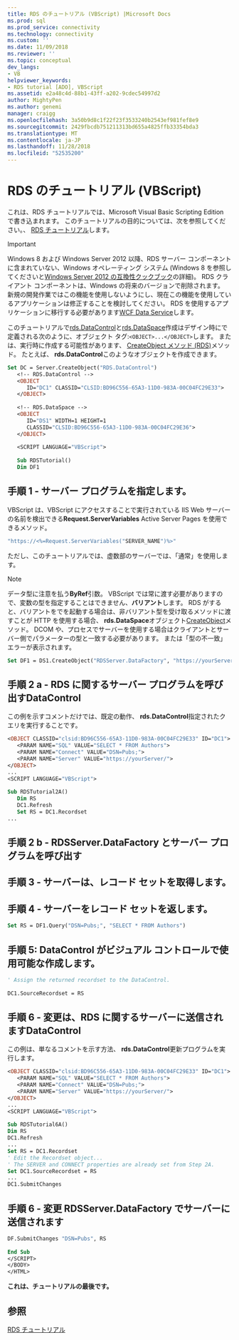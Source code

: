 ```yaml
---
title: RDS のチュートリアル (VBScript) |Microsoft Docs
ms.prod: sql
ms.prod_service: connectivity
ms.technology: connectivity
ms.custom: ''
ms.date: 11/09/2018
ms.reviewer: ''
ms.topic: conceptual
dev_langs:
- VB
helpviewer_keywords:
- RDS tutorial [ADO], VBScript
ms.assetid: e2a48c4d-88b1-43ff-a202-9cdec54997d2
author: MightyPen
ms.author: genemi
manager: craigg
ms.openlocfilehash: 3a50b9d8c1f22f23f3533240b2543ef981fef8e9
ms.sourcegitcommit: 2429fbcdb751211313bd655a4825ffb33354bda3
ms.translationtype: MT
ms.contentlocale: ja-JP
ms.lasthandoff: 11/28/2018
ms.locfileid: "52535200"
---
```

# <a name="rds-tutorial-vbscript"></a>RDS のチュートリアル (VBScript)
これは、RDS チュートリアルでは、Microsoft Visual Basic Scripting Edition で書き込まれます。 このチュートリアルの目的については、次を参照してください。、 [RDS チュートリアル](../../../ado/guide/remote-data-service/rds-tutorial.md)します。  
  
> [!IMPORTANT]
>  Windows 8 および Windows Server 2012 以降、RDS サーバー コンポーネントに含まれていない、Windows オペレーティング システム (Windows 8 を参照してくださいと[Windows Server 2012 の互換性クックブック](https://www.microsoft.com/download/details.aspx?id=27416)の詳細)。 RDS クライアント コンポーネントは、Windows の将来のバージョンで削除されます。 新規の開発作業ではこの機能を使用しないようにし、現在この機能を使用しているアプリケーションは修正することを検討してください。 RDS を使用するアプリケーションに移行する必要があります[WCF Data Service](https://go.microsoft.com/fwlink/?LinkId=199565)します。  
  
 このチュートリアルで[rds.DataControl](../../../ado/reference/rds-api/datacontrol-object-rds.md)と[rds.DataSpace](../../../ado/reference/rds-api/dataspace-object-rds.md)作成はデザイン時にで定義される次のように、オブジェクト タグ:`<OBJECT>...</OBJECT>`します。 または、実行時に作成する可能性があります、 [CreateObject メソッド (RDS)](../../../ado/reference/rds-api/createobject-method-rds.md)メソッド。 たとえば、 **rds.DataControl**このようなオブジェクトを作成できます。  
  
```vb
Set DC = Server.CreateObject("RDS.DataControl")  
   <!-- RDS.DataControl -->  
   <OBJECT   
      ID="DC1" CLASSID="CLSID:BD96C556-65A3-11D0-983A-00C04FC29E33">  
   </OBJECT>  
  
   <!-- RDS.DataSpace -->  
   <OBJECT   
      ID="DS1" WIDTH=1 HEIGHT=1  
      CLASSID="CLSID:BD96C556-65A3-11D0-983A-00C04FC29E36">  
   </OBJECT>  
  
   <SCRIPT LANGUAGE="VBScript">  
  
   Sub RDSTutorial()  
   Dim DF1   
```  
  
## <a name="step-1---specify-a-server-program"></a>手順 1 - サーバー プログラムを指定します。  
 VBScript は、VBScript にアクセスすることで実行されている IIS Web サーバーの名前を検出できる**Request.ServerVariables** Active Server Pages を使用できるメソッド。  
  
```vb
"https://<%=Request.ServerVariables("SERVER_NAME")%>"  
```  
  
 ただし、このチュートリアルでは、虚数部のサーバーでは、「通常」を使用します。  
  
> [!NOTE]
>  データ型に注意を払う**ByRef**引数。 VBScript では常に渡す必要がありますので、変数の型を指定することはできません、**バリアント**します。 RDS がすると、バリアントをでを起動する場合は、非バリアント型を受け取るメソッドに渡すことが HTTP を使用する場合、 **rds.DataSpace**オブジェクト[CreateObject](../../../ado/reference/rds-api/createobject-method-rds.md)メソッド。 DCOM や、プロセスでサーバーを使用する場合はクライアントとサーバー側でパラメーターの型と一致する必要があります。 または「型の不一致」エラーが表示されます。  
  
```vb
Set DF1 = DS1.CreateObject("RDSServer.DataFactory", "https://yourServer")  
```  
  
## <a name="step-2a---invoke-the-server-program-with-rdsdatacontrol"></a>手順 2 a - RDS に関するサーバー プログラムを呼び出すDataControl  
 この例を示すコメントだけでは、既定の動作、 **rds.DataControl**指定されたクエリを実行することです。  
  
```vb
<OBJECT CLASSID="clsid:BD96C556-65A3-11D0-983A-00C04FC29E33" ID="DC1">  
   <PARAM NAME="SQL" VALUE="SELECT * FROM Authors">  
   <PARAM NAME="Connect" VALUE="DSN=Pubs;">  
   <PARAM NAME="Server" VALUE="https://yourServer/">  
</OBJECT>  
...  
<SCRIPT LANGUAGE="VBScript">  
  
Sub RDSTutorial2A()  
   Dim RS  
   DC1.Refresh  
   Set RS = DC1.Recordset  
...  
```  
  
## <a name="step-2b---invoke-the-server-program-with-rdsserverdatafactory"></a>手順 2 b - RDSServer.DataFactory とサーバー プログラムを呼び出す  
  
## <a name="step-3---server-obtains-a-recordset"></a>手順 3 - サーバーは、レコード セットを取得します。  
  
## <a name="step-4---server-returns-the-recordset"></a>手順 4 - サーバーをレコード セットを返します。  
  
```vb
Set RS = DF1.Query("DSN=Pubs;", "SELECT * FROM Authors")  
```  
  
## <a name="step-5---datacontrol-is-made-usable-by-visual-controls"></a>手順 5: DataControl がビジュアル コントロールで使用可能な作成します。  
  
```vb
' Assign the returned recordset to the DataControl.  
  
DC1.SourceRecordset = RS  
```  
  
## <a name="step-6a---changes-are-sent-to-the-server-with-rdsdatacontrol"></a>手順 6 - 変更は、RDS に関するサーバーに送信されますDataControl  
 この例は、単なるコメントを示す方法、 **rds.DataControl**更新プログラムを実行します。  
  
```vb
<OBJECT CLASSID="clsid:BD96C556-65A3-11D0-983A-00C04FC29E33" ID="DC1">  
   <PARAM NAME="SQL" VALUE="SELECT * FROM Authors">  
   <PARAM NAME="Connect" VALUE="DSN=Pubs;">  
   <PARAM NAME="Server" VALUE="https://yourServer/">  
</OBJECT>  
...  
<SCRIPT LANGUAGE="VBScript">  
  
Sub RDSTutorial6A()  
Dim RS  
DC1.Refresh  
...  
Set RS = DC1.Recordset  
' Edit the Recordset object...  
' The SERVER and CONNECT properties are already set from Step 2A.  
Set DC1.SourceRecordset = RS  
...  
DC1.SubmitChanges  
```  
  
## <a name="step-6b---changes-are-sent-to-the-server-with-rdsserverdatafactory"></a>手順 6 - 変更 RDSServer.DataFactory でサーバーに送信されます  
  
```vb
DF.SubmitChanges "DSN=Pubs", RS  
  
End Sub  
</SCRIPT>  
</BODY>  
</HTML>  
```  
  
 **これは、チュートリアルの最後です。**  
  
## <a name="see-also"></a>参照  
 [RDS チュートリアル](../../../ado/guide/remote-data-service/rds-tutorial.md)   

